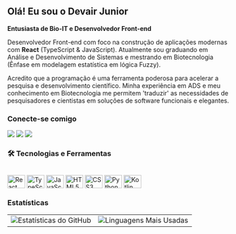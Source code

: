 ## Olá! Eu sou o Devair Junior

**Entusiasta de Bio-IT e Desenvolvedor Front-end**

Desenvolvedor Front-end com foco na construção de aplicações modernas com **React** (TypeScript & JavaScript). Atualmente sou graduando em Análise e Desenvolvimento de Sistemas e mestrando em Biotecnologia (Ênfase em modelagem estatística em lógica Fuzzy).

Acredito que a programação é uma ferramenta poderosa para acelerar a pesquisa e desenvolvimento científico. Minha experiência em ADS e meu conhecimento em Biotecnologia me permitem 'traduzir' as necessidades de pesquisadores e cientistas em soluções de software funcionais e elegantes.

### Conecte-se comigo
<div> 
  <a href = "mailto:contatodevairjunior@gmail.com" target="_blank"><img src="https://img.shields.io/badge/-Gmail-%23333?style=for-the-badge&logo=gmail&logoColor=white"></a>
  <a href="https://www.linkedin.com/in/devair-junior-b9937a280" target="_blank"><img src="https://img.shields.io/badge/-LinkedIn-%230077B5?style=for-the-badge&logo=linkedin&logoColor=white"></a> 
  <a href="https://instagram.com/devair.junior" target="_blank"><img src="https://img.shields.io/badge/-Instagram-%23E4405F?style=for-the-badge&logo=instagram&logoColor=white"></a>  
</div>

### 🛠️ Tecnologias e Ferramentas
<div style="display: inline_block"><br>
  <img align="center" alt="React" height="30" width="40" src="https://cdn.jsdelivr.net/gh/devicons/devicon/icons/react/react-original.svg">
  <img align="center" alt="TypeScript" height="30" width="40" src="https://cdn.jsdelivr.net/gh/devicons/devicon/icons/typescript/typescript-plain.svg">
  <img align="center" alt="JavaScript" height="30" width="40" src="https://cdn.jsdelivr.net/gh/devicons/devicon/icons/javascript/javascript-plain.svg">
  <img align="center" alt="HTML5" height="30" width="40" src="https://cdn.jsdelivr.net/gh/devicons/devicon/icons/html5/html5-original.svg">
  <img align="center" alt="CSS3" height="30" width="40" src="https://cdn.jsdelivr.net/gh/devicons/devicon/icons/css3/css3-original.svg">  
  <img align="center" alt="Python" height="30" width="40" src="https://cdn.jsdelivr.net/gh/devicons/devicon/icons/python/python-original.svg">
  <img align="center" alt="Kotlin" height="30" width="40" src="https://cdn.jsdelivr.net/gh/devicons/devicon/icons/kotlin/kotlin-original.svg">
</div>

### Estatísticas
<table>
  <tr>
    <td>
      <img src="https://github-readme-stats.vercel.app/api?username=DevaJunior&show_icons=true&theme=tokyonight&include_all_commits=true&locale=pt-br" alt="Estatísticas do GitHub"/>
    </td>
    <td>
      <img src="https://github-readme-stats.vercel.app/api/top-langs/?username=DevaJunior&theme=tokyonight&layout=compact" alt="Linguagens Mais Usadas"/>
    </td>
  </tr>
</table>

<!-- <div style="display: inline_block"><br>
  <img align="center" alt="Rafa-React" height="30" width="40" src="https://raw.githubusercontent.com/devicons/devicon/master/icons/react/react-original.svg">
  <img align="center" alt="Rafa-Js" height="30" width="40" src="https://raw.githubusercontent.com/devicons/devicon/master/icons/javascript/javascript-plain.svg">
  <img align="center" alt="Rafa-Ts" height="30" width="40" src="https://raw.githubusercontent.com/devicons/devicon/master/icons/typescript/typescript-plain.svg">
  <img align="center" alt="Rafa-HTML" height="30" width="40" src="https://raw.githubusercontent.com/devicons/devicon/master/icons/html5/html5-original.svg">
  <img align="center" alt="Rafa-CSS" height="30" width="40" src="https://raw.githubusercontent.com/devicons/devicon/master/icons/css3/css3-original.svg">
  <img align="center" alt="Rafa-Python" height="30" width="40" src="https://raw.githubusercontent.com/devicons/devicon/master/icons/python/python-original.svg">
  <img align="center" alt="Rafa-Csharp" height="30" width="40" src="https://raw.githubusercontent.com/devicons/devicon/master/icons/kotlin/kotlin-original.svg">
  <img align="center" alt="Rafa-Csharp" height="30" width="40" src="https://raw.githubusercontent.com/devicons/devicon/master/icons/java/java-original.svg">
</div>
  

<!-- ![Snake animation](httpss://github.com/vrabelk/devairjunior/blob/output/github-contribution-grid-snake.svg)
https://www.youtube.com/watch?v=TsaLQAetPLU -->
